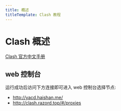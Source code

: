 ```yaml
---
title: 概述
titleTemplate: Clash 教程
---
```


# Clash 概述

[Clash 官方中文手册](https://dreamacro.github.io/clash/zh_CN/)

## web 控制台

运行成功后访问下方连接即可进入 web 控制台选择节点:

-   http://yacd.haishan.me/
-   http://clash.razord.top/#/proxies
